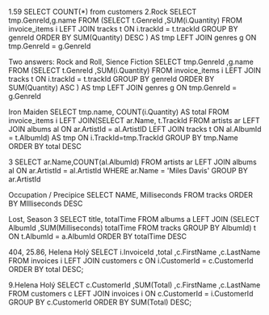 1.59 SELECT COUNT(*) from customers
2.Rock SELECT tmp.GenreId,g.name
FROM (SELECT t.GenreId
,SUM(i.Quantity)
FROM invoice_items i
LEFT JOIN tracks t
ON i.trackId = t.trackId
GROUP BY genreId
ORDER BY SUM(Quantity) DESC
)
AS tmp
LEFT JOIN genres g
ON tmp.GenreId = g.GenreId


Two answers: Rock and Roll, Sience Fiction
SELECT tmp.GenreId
,g.name
FROM (SELECT t.GenreId
,SUM(i.Quantity)
FROM invoice_items i
LEFT JOIN tracks t
ON i.trackId = t.trackId
GROUP BY genreId
ORDER BY SUM(Quantity) ASC
)
AS tmp
LEFT JOIN genres g
ON tmp.GenreId = g.GenreId


Iron Maiden
SELECT tmp.name, COUNT(i.Quantity) AS total FROM invoice_items i
LEFT JOIN(SELECT ar.Name, t.TrackId FROM artists ar
LEFT JOIN albums al ON ar.ArtistId = al.ArtistID
LEFT JOIN tracks t ON al.AlbumId = t.AlbumId) AS tmp
ON i.TrackId=tmp.TrackId
GROUP BY tmp.Name
ORDER BY total DESC


3
SELECT ar.Name,COUNT(al.AlbumId) FROM artists ar
LEFT JOIN albums al ON ar.ArtistId =  al.ArtistId
WHERE ar.Name = 'Miles Davis'
GROUP BY ar.ArtistId


Occupation / Precipice
SELECT NAME, Milliseconds FROM tracks ORDER BY MIlliseconds DESC


Lost, Season 3
SELECT	title, totalTime FROM albums a
LEFT JOIN
(SELECT AlbumId
,SUM(Milliseconds) totalTime
FROM tracks GROUP BY AlbumId) t
ON t.AlbumId = a.AlbumId
ORDER BY totalTime DESC


404, 25.86, Helena Holý
SELECT i.InvoiceId
,total
,c.FirstName
,c.LastName
FROM invoices i
LEFT JOIN customers c ON i.CustomerId = c.CustomerId
ORDER BY total DESC;


9.Helena Holý
SELECT c.CustomerId
,SUM(Total)
,c.FirstName
,c.LastName
FROM customers c
LEFT JOIN invoices i ON c.CustomerId = i.CustomerId
GROUP BY c.CustomerId
ORDER BY SUM(Total) DESC;